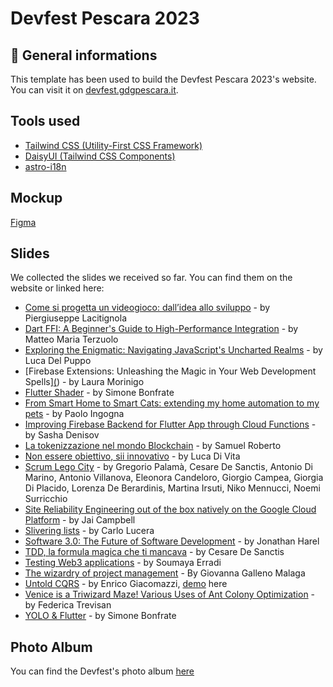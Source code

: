 # Devfest Pescara 2023

## 🚀 General informations

This template has been used to build the Devfest Pescara 2023's website. You can visit it on [devfest.gdgpescara.it](https://devfest.gdgpescara.it).

## Tools used
- [Tailwind CSS (Utility-First CSS Framework)](https://tailwindcss.com/)
- [DaisyUI (Tailwind CSS Components)](https://daisyui.com/)
- [astro-i18n](https://github.com/yassinedoghri/astro-i18next)

## Mockup

[Figma](https://www.figma.com/file/vGNg1oFEozLImMUl8vidyo/Landing-DevFest-2023?type=design&node-id=0%3A1&mode=design&t=i1jkPzTUHDnIPDi6-1)

## Slides
We collected the slides we received so far. You can find them on the website or linked here:
- [Come si progetta un videogioco: dall’idea allo sviluppo](https://firebasestorage.googleapis.com/v0/b/devfestpescara-2023.appspot.com/o/slides%2FTalk_devfestpescara_2023_Come%20si%20progetta%20un%20videogioco.pdf?alt=media&token=7d5d34a3-06f0-4d00-85e2-3dd19ab6f298) - by Piergiuseppe Lacitignola
- [Dart FFI: A Beginner's Guide to High-Performance Integration](https://docs.google.com/presentation/d/1GkV82LI7bWSR_oSID_OsFdiWrPm5zjeAF1LGREWtVlA/edit#slide=id.g291e22da81b_0_251) - by Matteo Maria Terzuolo
- [Exploring the Enigmatic: Navigating JavaScript's Uncharted Realms](https://slides.com/puppo92/exploring-the-enigmatic-navigating-javascripts-uncharted-realms/fullscreen) - by Luca Del Puppo
- [Firebase Extensions: Unleashing the Magic in Your Web Development Spells][(](https://firebasestorage.googleapis.com/v0/b/devfestpescara-2023.appspot.com/o/slides%2FFirebase%20Extensions%20Unleashing%20the%20Magic%20in%20Your%20Web%20Development%20Spells.pdf?alt=media&token=996dc563-c35f-47a6-a507-d063d7da5a3e)) - by Laura Morinigo
- [Flutter Shader](https://firebasestorage.googleapis.com/v0/b/devfestpescara-2023.appspot.com/o/slides%2FFlutter%20Shader.pdf?alt=media&token=a8ecb137-f027-4f29-95ee-29a91fede0b6) - by Simone Bonfrate
- [From Smart Home to Smart Cats: extending my home automation to my pets](https://talks.paoloinsogna.dev/smart-cats) - by Paolo Ingogna
- [Improving Firebase Backend for Flutter App through Cloud Functions](https://firebasestorage.googleapis.com/v0/b/devfestpescara-2023.appspot.com/o/slides%2FCloud_Functions_Final.pdf?alt=media&token=e7d401de-7ece-418a-a0e2-e0e493f92987) - by Sasha Denisov
- [La tokenizzazione nel mondo Blockchain](https://firebasestorage.googleapis.com/v0/b/devfestpescara-2023.appspot.com/o/slides%2FLa%20Tokenizzazione%20nel%20mondo%20Blockchain%20-%20Samuel%20Roberto.pdf?alt=media&token=4d7f48ae-f618-4974-b3de-fbf4025e6ab0) - by Samuel Roberto
- [Non essere obiettivo, sii innovativo](https://drive.google.com/file/d/1WWmk8mzdew4qs9vNNhcrI-Oyw1z7Pder/view?usp=sharing) - by Luca Di Vita
- [Scrum Lego City](https://firebasestorage.googleapis.com/v0/b/devfestpescara-2023.appspot.com/o/slides%2FScrum%20Lego%20City.pdf?alt=media&token=117949bb-4e15-4426-9807-342eeef09050) - by Gregorio Palamà, Cesare De Sanctis, Antonio Di Marino, Antonio Villanova, Eleonora Candeloro, Giorgio Campea, Giorgia Di Placido, Lorenza De Berardinis, Martina Irsuti, Niko Mennucci, Noemi Surricchio
- [Site Reliability Engineering out of the box natively on the Google Cloud Platform](https://firebasestorage.googleapis.com/v0/b/devfestpescara-2023.appspot.com/o/slides%2FSite_Reliability_Engineering_natively_on_the_Google_Cloud_Platform.pdf?alt=media&token=e7844108-b7a0-4a0c-9300-6c77ebaf4914) - by Jai Campbell
- [Slivering lists](https://docs.google.com/presentation/d/1TOTlnhTdfK-FQbKUoouWdmTOHtDLhVQEXnKwpay2DCg/edit?usp=drivesdk) - by Carlo Lucera
- [Software 3.0: The Future of Software Development](https://docs.google.com/presentation/d/1JiBKPLq0p8SehyegXFexRVpuf_yCnV_JN7onjFE_PIQ/edit?usp=sharing) - by Jonathan Harel
- [TDD, la formula magica che ti mancava](https://drive.google.com/file/d/1pYAkENx9TG9Ng0uHLxsYWl-ojheo3jOd/view?usp=sharing) - by Cesare De Sanctis
- [Testing Web3 applications](https://firebasestorage.googleapis.com/v0/b/devfestpescara-2023.appspot.com/o/slides%2Ftesting%20web3%20applications%20-%20soumaya%20erradi.pdf?alt=media&token=1e5e3c32-46cf-45f8-bc11-cdeb3daecb68) - by Soumaya Erradi
- [The wizardry of project management](https://firebasestorage.googleapis.com/v0/b/devfestpescara-2023.appspot.com/o/slides%2FThe_wizardry_of_project_management_Giovanna_Galleno_Devfest_Pescara.pdf?alt=media&token=53aa962e-ab85-450d-b52e-4478527c03ce) - By Giovanna Galleno Malaga
- [Untold CQRS](https://docs.google.com/presentation/d/1Pilb6UcY9z6fRZG1KU8ZA-OCNdhe5zmI_v7Ys1g2qeI/edit?usp=sharing) - by Enrico Giacomazzi, [demo](https://github.com/enricogiacomazzi/CQRS-devfest-pescara-23) here
- [Venice is a Triwizard Maze! Various Uses of Ant Colony Optimization](https://firebasestorage.googleapis.com/v0/b/devfestpescara-2023.appspot.com/o/slides%2FVenice%20is%20a%20triwizard%20maze.pdf?alt=media&token=0beed0aa-c6ea-4d59-8c08-f36d16ef15db) - by Federica Trevisan
- [YOLO & Flutter](https://firebasestorage.googleapis.com/v0/b/devfestpescara-2023.appspot.com/o/slides%2FYolo%20%26%20Flutter.pdf?alt=media&token=81a7c46c-023b-48b4-a47f-39c7de672b3e) - by Simone Bonfrate

## Photo Album
You can find the Devfest's photo album [here](https://photos.app.goo.gl/perhH4PpWLqqAQLK8)
